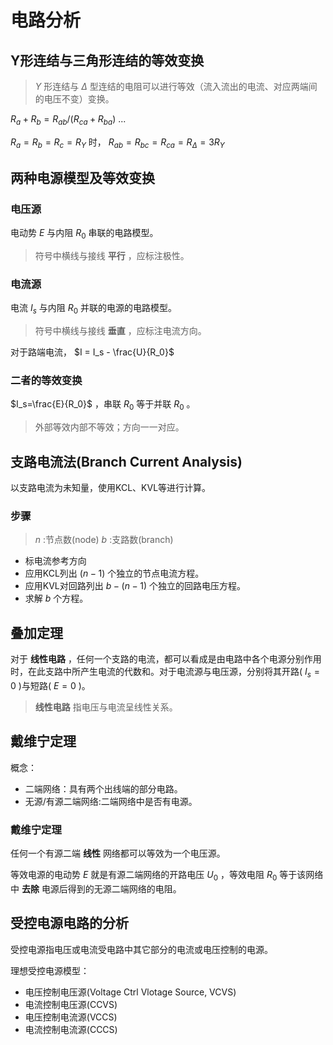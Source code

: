 # 电路分析

## Y形连结与三角形连结的等效变换

> $Y$ 形连结与 $\Delta$ 型连结的电阻可以进行等效（流入流出的电流、对应两端间的电压不变）变换。

$R_a+R_b=R_{ab}/(R_{ca}+R_{ba})$
...

$R_a=R_b=R_c=R_Y$ 时， $R_{ab}=R_{bc}=R_{ca}=R_{\Delta}=3R_Y$

## 两种电源模型及等效变换

### 电压源

电动势 $E$ 与内阻 $R_0$ 串联的电路模型。

> 符号中横线与接线 **平行** ，应标注极性。

### 电流源

电流 $I_s$ 与内阻 $R_0$ 并联的电源的电路模型。

> 符号中横线与接线 **垂直** ，应标注电流方向。

对于路端电流， $I = I_s - \frac{U}{R_0}$

### 二者的等效变换

$I_s=\frac{E}{R_0}$ ，串联 $R_0$ 等于并联 $R_0$ 。

> 外部等效内部不等效；方向一一对应。

## 支路电流法(Branch Current Analysis)

以支路电流为未知量，使用KCL、KVL等进行计算。

### 步骤

> $n$ :节点数(node) $b$ :支路数(branch)

* 标电流参考方向
* 应用KCL列出 $(n-1)$ 个独立的节点电流方程。
* 应用KVL对回路列出 $b-(n-1)$ 个独立的回路电压方程。
* 求解 $b$ 个方程。

## 叠加定理

对于 **线性电路** ，任何一个支路的电流，都可以看成是由电路中各个电源分别作用时，在此支路中所产生电流的代数和。对于电流源与电压源，分别将其开路( $I_s=0$ )与短路( $E=0$ )。

> **线性电路** 指电压与电流呈线性关系。

## 戴维宁定理

概念：

* 二端网络：具有两个出线端的部分电路。
* 无源/有源二端网络:二端网络中是否有电源。

### 戴维宁定理

任何一个有源二端 **线性** 网络都可以等效为一个电压源。

等效电源的电动势 $E$ 就是有源二端网络的开路电压 $U_0$ ，等效电阻 $R_0$ 等于该网络中 **去除** 电源后得到的无源二端网络的电阻。

## 受控电源电路的分析

受控电源指电压或电流受电路中其它部分的电流或电压控制的电源。

理想受控电源模型：

* 电压控制电压源(Voltage Ctrl Vlotage Source, VCVS)
* 电流控制电压源(CCVS)
* 电压控制电流源(VCCS)
* 电流控制电流源(CCCS)